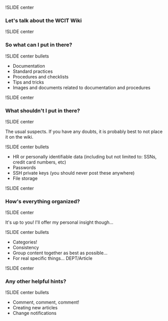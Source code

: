 !SLIDE center

### Let's talk about the WCIT Wiki ###

!SLIDE center

### So what can I put in there? ###

!SLIDE center bullets

* Documentation
* Standard practices
* Procedures and checklists
* Tips and tricks
* Images and documents related to documentation and procedures

!SLIDE center

### What shouldn't I put in there? ###

!SLIDE center

The usual suspects. If you have any doubts, it is probably best to not place it on the wiki.

!SLIDE center bullets

* HR or personally identifiable data (including but not limited to: SSNs, credit card numbers, etc)
* Passwords
* SSH private keys (you should never post these anywhere)
* File storage

!SLIDE center

### How's everything organized? ###

!SLIDE center

It's up to you! I'll offer my personal insight though...

!SLIDE center bullets

* Categories!
* Consistency
* Group content together as best as possible...
* For real specific things... DEPT/Article

!SLIDE center

### Any other helpful hints? ###

!SLIDE center bullets

* Comment, comment, comment!
* Creating new articles
* Change notifications
